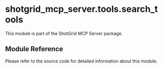 # shotgrid_mcp_server.tools.search_tools

This module is part of the ShotGrid MCP Server package.

## Module Reference

Please refer to the source code for detailed information about this module.
